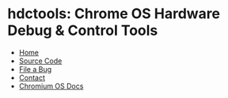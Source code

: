 # hdctools: Chrome OS Hardware Debug & Control Tools

[logo]: https://chromium-review.googlesource.com/plugins/chromium-style/static/chromium_logo.png
[home]: /README.md

* [Home][home]
* [Source Code](/)
* [File a Bug](https://bugs.chromium.org/p/chromium/issues/entry?components=Tools%3EChromeOSDebugBoards)
* [Contact](https://chromium.googlesource.com/chromiumos/docs/+/master/contact.md)
* [Chromium OS Docs](https://chromium.googlesource.com/chromiumos/docs/+/master/README.md)
